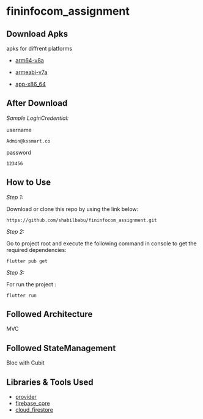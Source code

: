 # fininfocom_assignment

## Download Apks

apks for diffrent platforms

* [arm64-v8a](https://drive.google.com/file/d/1bVsJSAAcKIw1YhsPFiTkvrS5eEOI7TLy/view?usp=sharing)


* [armeabi-v7a](https://drive.google.com/file/d/113Ed6pSXfSyBIPzTHhqCikcG38v1jvPc/view?usp=sharing)


* [app-x86_64](https://drive.google.com/file/d/1_JNv25uSO44HcVqRD7YZnUj8BjGglESK/view?usp=sharing)

## After Download

*Sample LoginCredential:*

username
```
Admin@kssmart.co
```
password
```
123456
```

## How to Use 

*Step 1:*

Download or clone this repo by using the link below:

```
https://github.com/shabilbabu/fininfocom_assignment.git

```


*Step 2:*


Go to project root and execute the following command in console to get the required dependencies: 

```
flutter pub get 
```


 *Step 3:*

For run the project :  
```
flutter run 
```

## Followed Architecture

MVC

## Followed StateManagement

Bloc with Cubit

## Libraries & Tools Used 

* [provider](https://pub.dev/packages/provider)
* [firebase_core](https://pub.dev/packages/firebase_core)
* [cloud_firestore](https://pub.dev/packages/cloud_firestore)
